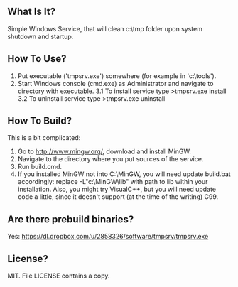 ## What Is It?

Simple Windows Service, that will clean c:\tmp folder upon system shutdown and startup.

## How To Use?

1. Put executable ('tmpsrv.exe') somewhere (for example in 'c:\tools\').
2. Start Windows console (cmd.exe) as Administrator and navigate to directory with executable.
3.1 To install service type >tmpsrv.exe install
3.2 To uninstall service type >tmpsrv.exe uninstall

## How To Build?

This is a bit complicated:
1. Go to http://www.mingw.org/, download and install MinGW.
2. Navigate to the directory where you put sources of the service.
3. Run build.cmd.
4. If you installed MinGW not into C:\MinGW, you will need update build.bat accordingly: replace -L"c:\MinGW\lib" with path to lib within your installation.
Also, you might try VisualC++, but you will need update code a little, since it doesn't support (at the time of the writing) C99.

## Are there prebuild binaries?
Yes: https://dl.dropbox.com/u/2858326/software/tmpsrv/tmpsrv.exe

## License?
MIT. File LICENSE contains a copy.
